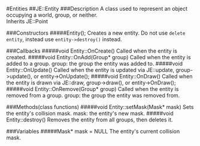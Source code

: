 #Entities
##JE::Entity
###Description
A class used to represent an object occupying a world, group, or neither.  
Inherits JE::Point

###Constructors
#####Entity();
Creates a new entity.
Do not use ```delete entity```, instead use ```entity->destroy()``` instead.

###Callbacks
#####void Entity::OnCreate()
Called when the entity is created.
#####void Entity::OnAdd(Group* group)
Called when the entity is added to a group.
group: the group the entity was added to.
#####void Entity::OnUpdate()
Called when the entity is updated via JE::update, group->update(), or entity->OnUpdate();
#####void Entity::OnDraw()
Called when the entity is drawn via JE::draw, group->draw(), or entity->OnDraw();
#####void Entity::OnRemove(Group* group)
Called when the entity is removed from a group.
group: the group the entity was removed from.

###Methods(class functions)
#####void Entity::setMask(Mask* mask)
Sets the entity's collision mask.
mask: the entity's new mask.
#####void Entity::destroy()
Removes the entity from all groups, then deletes it.

###Variables
#####Mask* mask = NULL
The entity's current collision mask.
